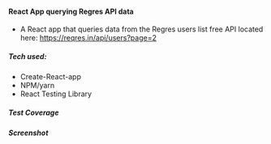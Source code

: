 #### React App querying Regres API data
- A React app that queries data from the Regres users list free API
located here: https://reqres.in/api/users?page=2

##### Tech used:
- Create-React-app
- NPM/yarn
- React Testing Library

##### Test Coverage

##### Screenshot
